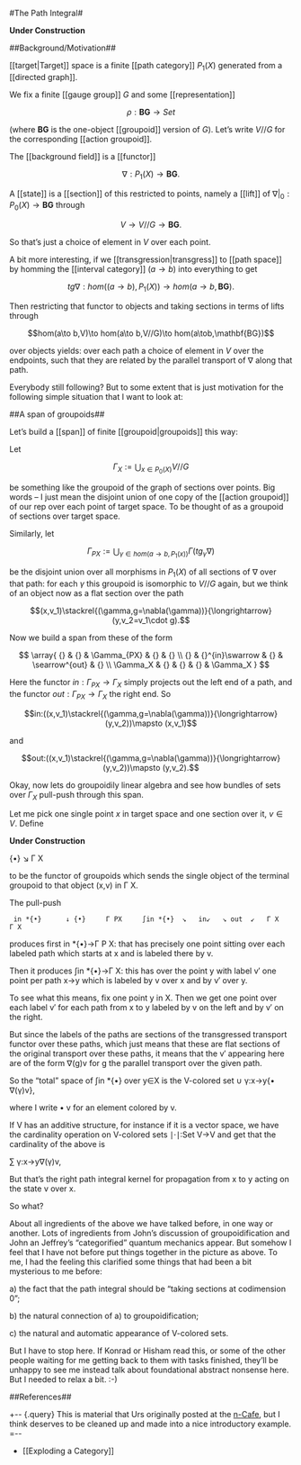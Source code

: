 #The Path Integral#

**Under Construction**

##Background/Motivation##

[[target|Target]] space is a finite [[path category]] $P_1(X)$ generated from a [[directed graph]].

We fix a finite [[gauge group]] $G$ and some [[representation]] 

$$\rho: \mathbf{BG} \to Set$$

(where $\mathbf{BG}$ is the one-object [[groupoid]] version of $G$). Let’s write $V//G$ for the corresponding [[action groupoid]].

The [[background field]] is a [[functor]]

$$\nabla: P_1(X) \to \mathbf{BG}.$$

A [[state]] is a [[section]] of this restricted to points, namely a [[lift]] of $\left.\nabla \right|_0: P_0(X)\to \mathbf{BG}$ through

$$V\to V//G\to \mathbf{BG}.$$

So that’s just a choice of element in $V$ over each point.

A bit more interesting, if we [[transgression|transgress]] to [[path space]] by homming the [[interval category]] $(a\to b)$ into everything to get

$$tg\nabla:hom((a\to b),P_1(X))\to hom(a\to b,\mathbf{BG}).$$

Then restricting that functor to objects and taking sections in terms of lifts through

$$hom(a\to b,V)\to hom(a\to b,V//G)\to hom(a\tob,\mathbf{BG})$$

over objects yields: over each path a choice of element in $V$ over the endpoints, such that they are related by the parallel transport of $\nabla$ along that path.

Everybody still following? But to some extent that is just motivation for the following simple situation that I want to look at:

##A span of groupoids##

Let’s build a [[span]] of finite [[groupoid|groupoids]] this way:

Let

$$\Gamma_X:=\bigcup_{x\in P_0(X)} V//G$$

be something like the groupoid of the graph of sections over points. Big words – I just mean the disjoint union of one copy of the [[action groupoid]] of our rep over each point of target space. To be thought of as a groupoid of sections over target space.

Similarly, let

$$\Gamma_{PX}:=\bigcup_{\gamma\in hom(a\to b,P_1(x))} \Gamma(tg_\gamma\nabla)$$

be the disjoint union over all morphisms in $P_1(X)$ of all sections of $\nabla$ over that path: for each $\gamma$ this groupoid is isomorphic to $V//G$ again, but we think of an object now as a flat section over the path

$$(x,v_1)\stackrel{(\gamma,g=\nabla(\gamma))}{\longrightarrow} (y,v_2=v_1\cdot g).$$

Now we build a span from these of the form

$$
\array{
{} & {} & \Gamma_{PX} & {} & {}  \\
{} & {}^{in}\swarrow & {} & \searrow^{out} & {} \\
\Gamma_X & {} & {} & {} & \Gamma_X
}
$$

Here the functor $in:\Gamma_{PX}\to\Gamma_X$ simply projects out the left end of a path, and the functor $out:\Gamma_{PX}\to\Gamma_X$ the right end. So

$$in:((x,v_1)\stackrel{(\gamma,g=\nabla(\gamma))}{\longrightarrow} (y,v_2))\mapsto (x,v_1)$$

and

$$out:((x,v_1)\stackrel{(\gamma,g=\nabla(\gamma))}{\longrightarrow} (y,v_2))\mapsto (y,v_2).$$

Okay, now lets do groupoidily linear algebra and see how bundles of sets over $\Gamma_X$ pull-push through this span.

Let me pick one single point $x$ in target space and one section over it, $v\in V$.
Define 

**Under Construction**

{•}  ↘   Γ X


to be the functor of groupoids which sends the single object of the terminal groupoid to that object  (x,v) in Γ X.


The pull-push


     in *{•}      ↓ {•}     Γ PX     ∫in *{•}  ↘   in↙   ↘ out  ↙   Γ X     Γ X


produces first in *{•}→Γ P X: that has precisely one point sitting over each labeled path which starts at x and is labeled there by v.


Then it produces ∫in *{•}→Γ X: this has over the point y with label v′ one point per path x→y which is labeled by v over x and by v′ over y.


To see what this means, fix one point y in X. Then we get one point over each label v′ for each path from x to y labeled by v on the left and by v′ on the right.


But since the labels of the paths are sections of the transgressed transport functor over these paths, which just means that these are flat sections of the original transport over these paths, it means that the v′ appearing here are of the form ∇(g)v for g the parallel transport over the given path.


So the “total” space of ∫in *{•} over y∈X is the V-colored set
∪ γ:x→y{• ∇(γ)v},


where I write • v for an element colored by v. 


If V has an additive structure, for instance if it is a vector space, we have the cardinality operation on V-colored sets
∣⋅∣:Set V→V
and get that the cardinality of the above is


∑ γ:x→y∇(γ)v,


But that’s the right path integral kernel for propagation from x to y acting on the state v over x.



So what?


About all ingredients of the above we have talked before, in one way or another. Lots of ingredients from John’s discussion of groupoidification and John an Jeffrey’s “categorified” quantum mechanics appear. But somehow I feel that I have not before put things together in the picture as above. To me, I had the feeling this clarified some things that had been a bit mysterious to me before:


a) the fact that the path integral should be “taking sections at codimension 0”;


b) the natural connection of a) to groupoidification;


c) the natural and automatic appearance of V-colored sets.



But I have to stop here. If Konrad or Hisham read this, or some of the other people waiting for me getting back to them with tasks finished, they’ll be unhappy to see me instead talk about foundational abstract nonsense here. But I needed to relax a bit. :-)

##References##

+-- {.query}
This is material that Urs originally posted at the [n-Cafe](http://golem.ph.utexas.edu/category/2008/06/an_exercise_in_groupoidificati.html), but I think deserves to be cleaned up and made into a nice introductory example.
=--

* [[Exploding a Category]]